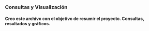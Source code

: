 ### Consultas y Visualización

#### Creo este archivo con el objetivo de resumir el proyecto. Consultas, resultados y gráficos.


